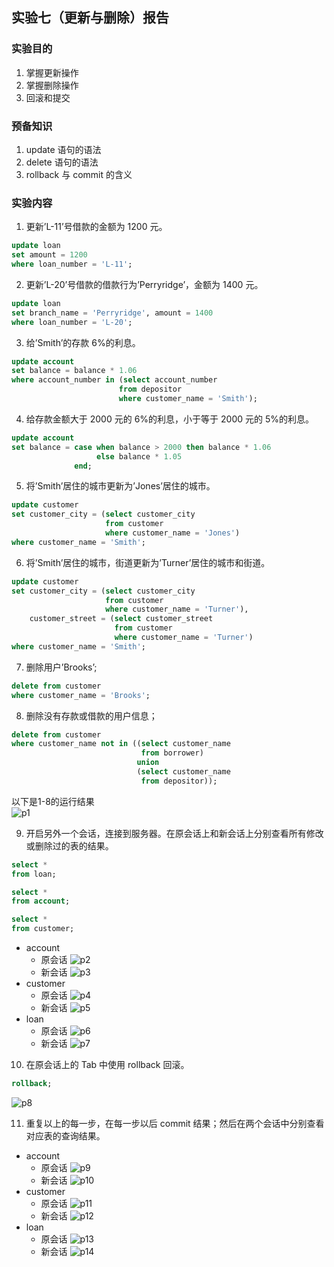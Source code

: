## 实验七（更新与删除）报告

### 实验目的  
1. 掌握更新操作
2. 掌握删除操作
3. 回滚和提交

### 预备知识  
1. update 语句的语法
2. delete 语句的语法
3. rollback 与 commit 的含义

### 实验内容  
1. 更新’L-11’号借款的金额为 1200 元。
```sql
update loan
set amount = 1200
where loan_number = 'L-11';
```

2. 更新’L-20’号借款的借款行为’Perryridge’，金额为 1400 元。
```sql
update loan
set branch_name = 'Perryridge', amount = 1400
where loan_number = 'L-20';
```

3. 给’Smith’的存款 6%的利息。
```sql
update account
set balance = balance * 1.06
where account_number in (select account_number
                        from depositor
                        where customer_name = 'Smith');
```

4. 给存款金额大于 2000 元的 6%的利息，小于等于 2000 元的 5%的利息。
```sql
update account
set balance = case when balance > 2000 then balance * 1.06
                   else balance * 1.05
              end;
```

5. 将’Smith’居住的城市更新为’Jones’居住的城市。
```sql
update customer
set customer_city = (select customer_city
                     from customer
                     where customer_name = 'Jones')
where customer_name = 'Smith';
```

6. 将’Smith’居住的城市，街道更新为’Turner’居住的城市和街道。
```sql
update customer
set customer_city = (select customer_city
                     from customer
                     where customer_name = 'Turner'),
    customer_street = (select customer_street
                       from customer
                       where customer_name = 'Turner')
where customer_name = 'Smith';
```

7. 删除用户’Brooks’;
```sql
delete from customer
where customer_name = 'Brooks';
```

8. 删除没有存款或借款的用户信息；
```sql
delete from customer
where customer_name not in ((select customer_name
                             from borrower)
                            union
                            (select customer_name
                             from depositor));
```

以下是1-8的运行结果  
![p1](8.png)

9. 开启另外一个会话，连接到服务器。在原会话上和新会话上分别查看所有修改或删除过的表的结果。
```sql
select *
from loan;

select *
from account;

select *
from customer;
```
* account
  - 原会话
  ![p2](9_account_old.png)
  - 新会话
  ![p3](9_account_new.png)
* customer
  - 原会话
  ![p4](9_customer_old.png)
  - 新会话
  ![p5](9_customer_new.png)
* loan
  - 原会话
  ![p6](9_loan_old.png)
  - 新会话
  ![p7](9_loan_new.png)

10. 在原会话上的 Tab 中使用 rollback 回滚。
```sql
rollback;
```
![p8](10.png)

11. 重复以上的每一步，在每一步以后 commit 结果；然后在两个会话中分别查看对应表的查询结果。

* account
  - 原会话
  ![p9](11_commit_account_old.png)
  - 新会话
  ![p10](11_commit_account_new.png)
* customer
  - 原会话
  ![p11](11_commit_customer_old.png)
  - 新会话
  ![p12](11_commit_customer_new.png)
* loan
  - 原会话
  ![p13](11_commit_loan_old.png)
  - 新会话
  ![p14](11_commit_loan_new.png)